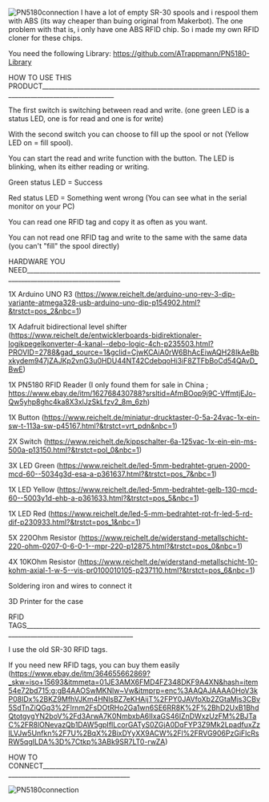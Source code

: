 ![PN5180connection](https://github.com/user-attachments/assets/d1dd1d8b-feec-4277-9ba8-fb07d2816dbb)
I have a lot of empty SR-30 spools and i respool them with ABS (its way cheaper than buing original from Makerbot). The one problem with that is, i only have one ABS RFID chip. So i made my own RFID cloner for these chips.

You need the following Library: https://github.com/ATrappmann/PN5180-Library


HOW TO USE THIS PRODUCT_____________________________________________________________________________________________________

The first switch is switching between read and write. (one green LED is a status LED, one is for read and one is for write)

With the second switch you can choose to fill up the spool or not (Yellow LED on = fill spool).

You can start the read and write function with the button. The LED is blinking, when its either reading or writing. 

Green status LED = Success

Red status LED = Something went wrong (You can see what in the serial monitor on your PC)

You can read one RFID tag and copy it as often as you want.

You can not read one RFID tag and write to the same with the same data (you can't "fill" the spool directly)


HARDWARE YOU NEED____________________________________________________________________________________________________________

1X Arduino UNO R3 (https://www.reichelt.de/arduino-uno-rev-3-dip-variante-atmega328-usb-arduino-uno-dip-p154902.html?&trstct=pos_2&nbc=1)

1X Adafruit bidirectional level shifter (https://www.reichelt.de/entwicklerboards-bidirektionaler-logikpegelkonverter-4-kanal--debo-logic-4ch-p235503.html?PROVID=2788&gad_source=1&gclid=CjwKCAiA0rW6BhAcEiwAQH28IkAeBbxkydem947jZAJKp2vnG3u0HDU44NT42CdebqoHi3iF8ZTFbBoCd54QAvD_BwE)

1X PN5180 RFID Reader (I only found them for sale in China ; https://www.ebay.de/itm/162768430788?srsltid=AfmBOop9j9C-VffmtjEJo-Qw5yhp8ghc4ka8X3xlJzSkLfzv2_8m_6zh)

1X Button (https://www.reichelt.de/miniatur-drucktaster-0-5a-24vac-1x-ein-sw-t-113a-sw-p45167.html?&trstct=vrt_pdn&nbc=1)

2X Switch (https://www.reichelt.de/kippschalter-6a-125vac-1x-ein-ein-ms-500a-p13150.html?&trstct=pol_0&nbc=1)

3X LED Green (https://www.reichelt.de/led-5mm-bedrahtet-gruen-2000-mcd-60--5034g3d-esa-a-p361637.html?&trstct=pos_7&nbc=1)

1X LED Yellow (https://www.reichelt.de/led-5mm-bedrahtet-gelb-130-mcd-60--5003y1d-ehb-a-p361633.html?&trstct=pos_5&nbc=1)

1X LED Red (https://www.reichelt.de/led-5-mm-bedrahtet-rot-fr-led-5-rd-dif-p230933.html?&trstct=pos_1&nbc=1)

5X 220Ohm Resistor (https://www.reichelt.de/widerstand-metallschicht-220-ohm-0207-0-6-0-1--mpr-220-p12875.html?&trstct=pos_0&nbc=1)

4X 10KOhm Resistor (https://www.reichelt.de/widerstand-metallschicht-10-kohm-axial-1-w-5--vis-pr0100010105-p237110.html?&trstct=pos_6&nbc=1)

Soldering iron and wires to connect it

3D Printer for the case


RFID TAGS________________________________________________________________________________________________________________

I use the old SR-30 RFID tags.

If you need new RFID tags, you can buy them easily (https://www.ebay.de/itm/364655662869?_skw=iso+15693&itmmeta=01JE3AMX6FMD4FZ348DKF9A4XN&hash=item54e72bd715:g:gB4AAOSwMKNlw~Vw&itmprp=enc%3AAQAJAAAA0HoV3kP08IDx%2BKZ9MfhVJKm4HNlsBZ7eKHAijT%2FPY0JAVfoXb2ZGtaMjs3CBv5SdTnZiQGq3%2Flrnm2FsDOtRHo2Ga1wn6SE6RR8K%2F%2BhD2UxB1BhdQtotgygYN2boV%2Fd3ArwA7K0NmbxbA6IIxaGS46IZnDWxzUzFM%2BJTaC%2FR8lONevazQb1DAW5gpIfILcorGATyS0ZGjA0DqFYP3Z9Mk2LpadfuxZzlLVJw5Unfkn%2F7U%2BqX%2BixDYyXX9ACW%2Fl%2FRVG906PzGiFlcRsRW5qgILDA%3D%7Ctkp%3ABk9SR7LT0-rwZA)

HOW TO CONNECT__________________________________________________________________________________________________________

![PN5180connection](https://github.com/user-attachments/assets/2afcb0cf-af08-4ba9-9a9a-0d3039215cec)

